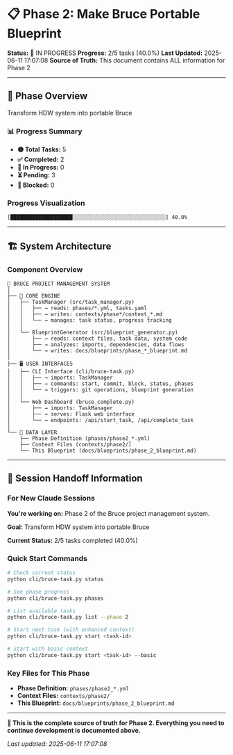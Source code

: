 # 📋 Phase 2: Make Bruce Portable Blueprint

**Status:** 🔄 IN PROGRESS
**Progress:** 2/5 tasks (40.0%)
**Last Updated:** 2025-06-11 17:07:08
**Source of Truth:** This document contains ALL information for Phase 2

---

## 🎯 Phase Overview

Transform HDW system into portable Bruce

### 📊 Progress Summary
- **🟡 Total Tasks:** 5
- **✅ Completed:** 2 
- **🔄 In Progress:** 0
- **⏳ Pending:** 3
- **🚫 Blocked:** 0

### Progress Visualization
`[████████████████████░░░░░░░░░░░░░░░░░░░░░░░░░░░░░░] 40.0%`

---

## 🏗️ System Architecture

### Component Overview
```
📁 BRUCE PROJECT MANAGEMENT SYSTEM
│
├── 🧠 CORE ENGINE
│   ├── TaskManager (src/task_manager.py)
│   │   ├── → reads: phases/*.yml, tasks.yaml
│   │   ├── → writes: contexts/phase*/context_*.md  
│   │   └── → manages: task status, progress tracking
│   │
│   └── BlueprintGenerator (src/blueprint_generator.py)
│       ├── → reads: context files, task data, system code
│       ├── → analyzes: imports, dependencies, data flows
│       └── → writes: docs/blueprints/phase_*_blueprint.md
│
├── 🖥️ USER INTERFACES  
│   ├── CLI Interface (cli/bruce-task.py)
│   │   ├── → imports: TaskManager
│   │   ├── → commands: start, commit, block, status, phases
│   │   └── → triggers: git operations, blueprint generation
│   │
│   └── Web Dashboard (bruce_complete.py)
│       ├── → imports: TaskManager
│       ├── → serves: Flask web interface
│       └── → endpoints: /api/start_task, /api/complete_task
│
└── 📄 DATA LAYER
    ├── Phase Definition (phases/phase2_*.yml)
    ├── Context Files (contexts/phase2/)
    └── This Blueprint (docs/blueprints/phase_2_blueprint.md)
```

---

## 🚀 Session Handoff Information

### For New Claude Sessions

**You're working on:** Phase 2 of the Bruce project management system.

**Goal:** Transform HDW system into portable Bruce

**Current Status:** 2/5 tasks completed (40.0%)

### Quick Start Commands
```bash
# Check current status
python cli/bruce-task.py status

# See phase progress  
python cli/bruce-task.py phases

# List available tasks
python cli/bruce-task.py list --phase 2

# Start next task (with enhanced context)
python cli/bruce-task.py start <task-id>

# Start with basic context
python cli/bruce-task.py start <task-id> --basic
```

### Key Files for This Phase
- **Phase Definition:** `phases/phase2_*.yml`
- **Context Files:** `contexts/phase2/`
- **This Blueprint:** `docs/blueprints/phase_2_blueprint.md`

---

**🎯 This is the complete source of truth for Phase 2. Everything you need to continue development is documented above.**

*Last updated: 2025-06-11 17:07:08*
